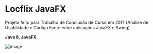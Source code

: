 # Locflix JavaFX

Projeto feito para Trabalho de Conclusão de Curso em 2017 (Análise de Usabilidade e Código Fonte entre aplicações JavaFX e Swing).

**Java 8, JavaFX**.

![image](https://user-images.githubusercontent.com/11562615/181113406-11c29116-d6cb-41bf-90ac-b22e05dd1cbc.png)

